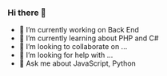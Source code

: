 ### Hi there 👋


- 🔭 I’m currently working on Back End
- 🌱 I’m currently learning about PHP and C#
- 👯 I’m looking to collaborate on ...
- 🤔 I’m looking for help with ...
- 💬 Ask me about JavaScript, Python

<div>
  <a href "https://github.com/Juansantoss07">
  <img height="180em" src="https://readme-stats.vercel.app/api?username=Juansantoss07&show_icons=true&theme=dracula&include_all_comits=true>
                           </div>
